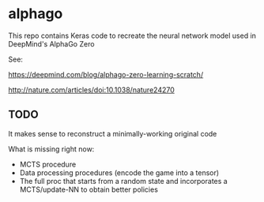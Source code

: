 # alphago

This repo contains Keras code to recreate the neural network model used in DeepMind's AlphaGo Zero

See:

https://deepmind.com/blog/alphago-zero-learning-scratch/

http://nature.com/articles/doi:10.1038/nature24270

## TODO

It makes sense to reconstruct a minimally-working original code

What is missing right now:
* MCTS procedure
* Data processing procedures (encode the game into a tensor)
* The full proc that starts from a random state and incorporates a MCTS/update-NN to obtain better policies
